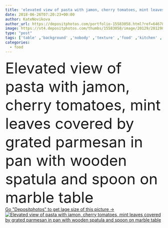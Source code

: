 ```yaml
---
title: 'elevated view of pasta with jamon, cherry tomatoes, mint leaves covered by grated parmesan in pan with wooden spatula and spoon on marble table'
date: 2018-06-26T07:20:23+00:00
author: KateNovikova
author_url: https://depositphotos.com/portfolio-15583058.html?ref=64678756
image: https://st4.depositphotos.com/thumbs/15583058/image/20129/201298488/api_thumb_450.jpg?forcejpeg=true
type: "post"
tags: ['table' ,'background' ,'nobody' ,'texture' ,'food' ,'kitchen' ,'cuisine' ,'edible' ,'kitchenware' ,'tasty' ,'delicious' ,'appetizing' ,'homemade' ,'yummy' ,'vegetable' ,'cookery' ,'eat' ,'gourmet' ,'pan' ,'traditional' ,'culinary' ,'indoors' ,'cheese' ,'grated' ,'italian' ,'parmesan' ,'surface' ,'appetite' ,'cooked' ,'pasta' ,'marble' ,'arranged' ,'spatula' ,'jamon' ,'copy space' ,'top view' ,'cherry tomatoes' ,'Elevated View' ,'mint leaves' ]
categories: 
  - food
---
```

<div aling="center">
            <font size="60"> Elevated view of pasta with jamon, cherry tomatoes, mint leaves covered by grated parmesan in pan with wooden spatula and spoon on marble table</font>   
</div>
<div>
    <a href='https://st4.depositphotos.com/thumbs/15583058/image/20129/201298488/api_thumb_450.jpg?forcejpeg=true?ref=64678756' target=_blank > Go "Depositphotos" to get lage size of this picture ->
        <img href='https://st4.depositphotos.com/thumbs/15583058/image/20129/201298488/api_thumb_450.jpg?forcejpeg=true?ref=64678756' src='https://st4.depositphotos.com/15583058/20129/i/950/depositphotos_201298488-stock-photo-elevated-view-pasta-jamon-cherry.jpg?forcejpeg=true' alt='Elevated view of pasta with jamon, cherry tomatoes, mint leaves covered by grated parmesan in pan with wooden spatula and spoon on marble table' >
    </a>
</div>
